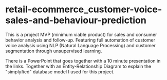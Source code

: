 # retail-ecommerce_customer-voice-sales-and-behaviour-prediction

This is a project MVP (minimum viable product) for sales and consumer behavior analysis and follow-up. Featuring full automation of customer voice analysis using NLP (Natural Language Processing) and customer segmentation through unsupervised learning.

There is a PowerPoint that goes together with a 10 minute presentation in the links. Together with an Entity-Relationship Diagram to explain the "simplyfied" database model I used for this project.
